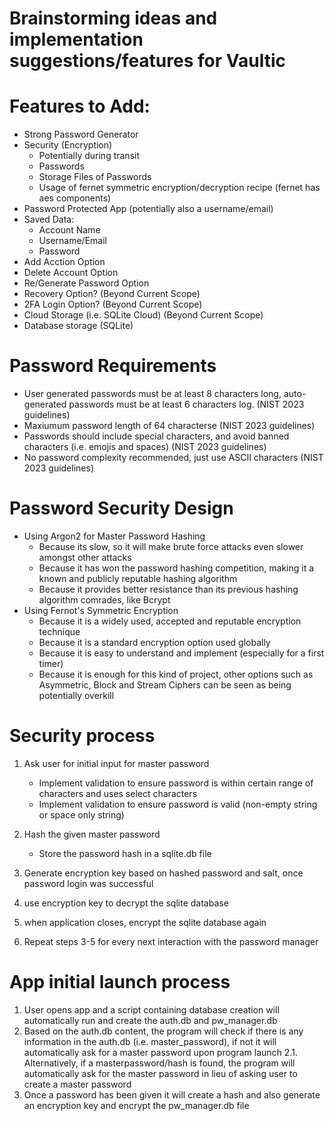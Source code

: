 # Brainstorming ideas and implementation suggestions/features for Vaultic

# Features to Add:
- Strong Password Generator
- Security (Encryption)
    - Potentially during transit
    - Passwords
    - Storage Files of Passwords
    - Usage of fernet symmetric encryption/decryption recipe (fernet has aes components)
- Password Protected App (potentially also a username/email)
- Saved Data:
    - Account Name
    - Username/Email
    - Password
- Add Acction Option
- Delete Account Option
- Re/Generate Password Option
- Recovery Option? (Beyond Current Scope)
- 2FA Login Option? (Beyond Current Scope)
- Cloud Storage (i.e. SQLite Cloud) (Beyond Current Scope)
- Database storage (SQLite)

# Password Requirements
- User generated passwords must be at least 8 characters long, auto-generated passwords must be at least 6 characters log. (NIST 2023 guidelines)
- Maxiumum password length of 64 characterse (NIST 2023 guidelines)
- Passwords should include special characters, and avoid banned characters (i.e. emojis and spaces) (NIST 2023 guidelines)
- No password complexity recommended, just use ASCII characters (NIST 2023 guidelines)

# Password Security Design
- Using Argon2 for Master Password Hashing 
    - Because its slow, so it will make brute force attacks even slower amongst other attacks
    - Because it has won the password hashing competition, making it a known and publicly reputable hashing algorithm
    - Because it provides better resistance than its previous hashing algorithm comrades, like Bcrypt
- Using Fernot's Symmetric Encryption
    - Because it is a widely used, accepted and reputable encryption technique
    - Because it is a standard encryption option used globally
    - Because it is easy to understand and implement (especially for a first timer)
    - Because it is enough for this kind of project, other options such as Asymmetric, Block and Stream Ciphers can be seen as being potentially overkill 

# Security process
1. Ask user for initial input for master password
    - Implement validation to ensure password is within certain range of characters and uses select characters
    - Implement validation to ensure password is valid (non-empty string or space only string)
2. Hash the given master password
    - Store the password hash in a sqlite.db file
3. Generate encryption key based on hashed password and salt, once password login was successful
4. use encryption key to decrypt the sqlite database
5. when application closes, encrypt the sqlite database again

6. Repeat steps 3-5 for every next interaction with the password manager



# App initial launch process
1. User opens app and a script containing database creation will automatically run and create the auth.db and pw_manager.db
2. Based on the auth.db content, the program will check if there is any information in the auth.db (i.e. master_password), if not it will automatically ask for a master password upon program launch
2.1. Alternatively, if a masterpassword/hash is found, the program will automatically ask for the master password in lieu of asking user to create a master password
3. Once a password has been given it will create a hash and also generate an encryption key and encrypt the pw_manager.db file
